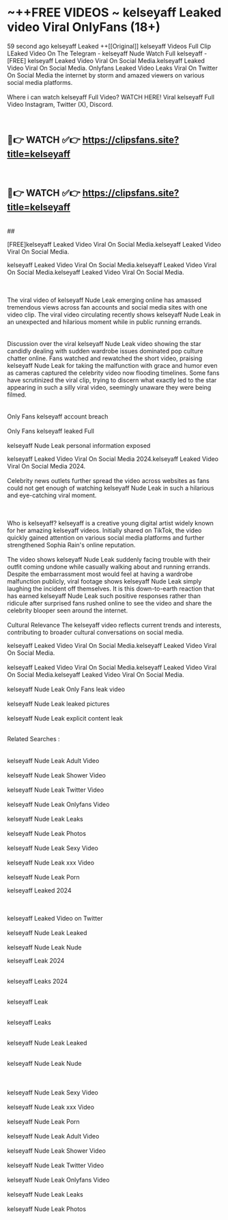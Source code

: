 # ~++FREE VIDEOS ~ kelseyaff Leaked video Viral OnlyFans (18+)<br>


59 second ago kelseyaff Leaked ++[[Original]] kelseyaff Videos Full Clip LEaked Video On The Telegram  - kelseyaff Nude  Watch Full kelseyaff - [FREE] kelseyaff Leaked Video Viral On Social Media.kelseyaff Leaked Video Viral On Social Media.   Onlyfans Leaked Video Leaks Viral On Twitter On Social Media the internet by storm and amazed viewers on various social media platforms. <br><br>
Where i can watch kelseyaff Full Video? WATCH HERE! Viral kelseyaff Full Video Instagram, Twitter (X), Discord. <br>


 <br>

##  🔴👉 WATCH ✅👉  <a href="https://clipsfans.site?title=kelseyaff&ref=git">https://clipsfans.site?title=kelseyaff</a> <br>
  <br>

##  🔴👉 WATCH ✅👉  <a href="https://clipsfans.site?title=kelseyaff&ref=git">https://clipsfans.site?title=kelseyaff</a> <br>
  <br>
  ##



[FREE]kelseyaff Leaked Video Viral On Social Media.kelseyaff Leaked Video Viral On Social Media. <br>

kelseyaff Leaked Video Viral On Social Media.kelseyaff Leaked Video Viral On Social Media.kelseyaff Leaked Video Viral On Social Media. <br>


  <br>

  <br>
The viral video of kelseyaff Nude Leak emerging online has amassed tremendous views across fan accounts and social media sites with one video clip. The viral video circulating recently shows kelseyaff Nude Leak in an unexpected and hilarious moment while in public running errands.<br>
<br>


<br>
Discussion over the viral kelseyaff Nude Leak video showing the star candidly dealing with sudden wardrobe issues dominated pop culture chatter online. Fans watched and rewatched the short video, praising kelseyaff Nude Leak for taking the malfunction with grace and humor even as cameras captured the celebrity video now flooding timelines. Some fans have scrutinized the viral clip, trying to discern what exactly led to the star appearing in such a silly viral video, seemingly unaware they were being filmed.<br>
<br>
<br> 
Only Fans kelseyaff account breach<br>
<br>
Only Fans kelseyaff leaked Full <br>
<br>
kelseyaff Nude Leak personal information exposed<br>

kelseyaff Leaked Video Viral On Social Media 2024.kelseyaff Leaked Video Viral On Social Media 2024. <br>
<br>
Celebrity news outlets further spread the video across websites as fans could not get enough of watching kelseyaff Nude Leak in such a hilarious and eye-catching viral moment.<br>
<br>

<br>
Who is kelseyaff? kelseyaff is a creative young digital artist widely known for her amazing kelseyaff videos. Initially shared on TikTok, the video quickly gained attention on various social media platforms and further strengthened Sophia Rain's online reputation.<br>
<br>
The video shows kelseyaff Nude Leak suddenly facing trouble with their outfit coming undone while casually walking about and running errands. Despite the embarrassment most would feel at having a wardrobe malfunction publicly, viral footage shows kelseyaff Nude Leak simply laughing the incident off themselves. It is this down-to-earth reaction that has earned kelseyaff Nude Leak such positive responses rather than ridicule after surprised fans rushed online to see the video and share the celebrity blooper seen around the internet.<br>
<br>
Cultural Relevance The kelseyaff video reflects current trends and interests, contributing to broader cultural conversations on social media.<br>

kelseyaff Leaked Video Viral On Social Media.kelseyaff Leaked Video Viral On Social Media.<br>
<br>
kelseyaff Leaked Video Viral On Social Media.kelseyaff Leaked Video Viral On Social Media.kelseyaff Leaked Video Viral On Social Media.<br>
<br>
kelseyaff Nude Leak Only Fans leak video<br>
<br>
kelseyaff Nude Leak leaked pictures<br>
<br>
kelseyaff Nude Leak explicit content leak<br>


<br>
Related Searches :<br>
<br>

<br>
kelseyaff Nude Leak Adult Video<br>
<br>
kelseyaff Nude Leak Shower Video<br>
<br>
kelseyaff Nude Leak Twitter Video<br>
<br>
kelseyaff Nude Leak Onlyfans Video<br>
<br>
kelseyaff Nude Leak Leaks<br>
<br>
kelseyaff Nude Leak Photos<br>

<br>
kelseyaff Nude Leak Sexy Video<br>
<br>
kelseyaff Nude Leak xxx Video<br>
<br>
kelseyaff Nude Leak Porn<br>

kelseyaff  Leaked 2024 <br> <br>
<br>

kelseyaff Leaked Video on Twitter <br>
<br>
kelseyaff Nude Leak Leaked<br>
<br>
kelseyaff Nude Leak Nude<br>


kelseyaff  Leak 2024 <br> <br>



kelseyaff  Leaks 2024 <br> <br>



 
kelseyaff  Leak<br> <br>



kelseyaff  Leaks<br> <br>


kelseyaff Nude Leak Leaked<br> <br>

kelseyaff Nude Leak Nude<br> <br>
<br> <br>
kelseyaff Nude Leak Sexy Video
<br> <br>
kelseyaff Nude Leak xxx Video
<br> <br>
kelseyaff Nude Leak Porn
<br> <br>
kelseyaff Nude Leak Adult Video
<br> <br>
kelseyaff Nude Leak Shower Video
<br> <br>
kelseyaff Nude Leak Twitter Video
<br> <br>
kelseyaff Nude Leak Onlyfans Video
<br> <br>
kelseyaff Nude Leak Leaks
<br> <br>
kelseyaff Nude Leak Photos






</p>




 



</p>










